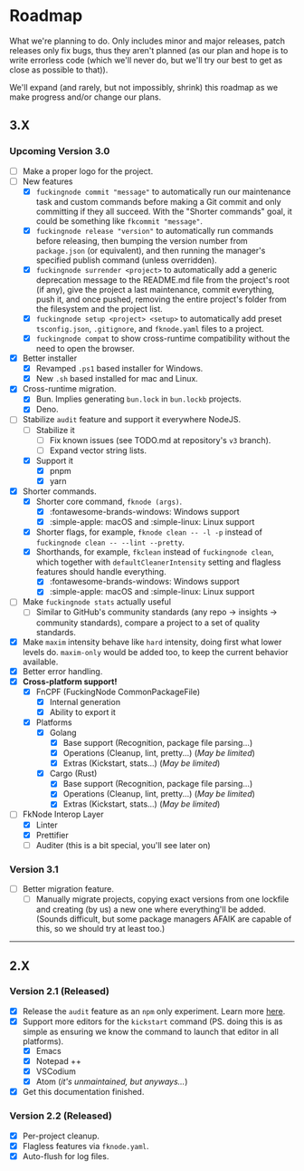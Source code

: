 <!-- markdownlint-disable md007 -->

# Roadmap

What we're planning to do. Only includes minor and major releases, patch releases only fix bugs, thus they aren't planned (as our plan and hope is to write errorless code (which we'll never do, but we'll try our best to get as close as possible to that)).

We'll expand (and rarely, but not impossibly, shrink) this roadmap as we make progress and/or change our plans.

## 3.X

### Upcoming Version 3.0

- [ ] Make a proper logo for the project.
- [ ] New features
  - [x] `fuckingnode commit "message"` to automatically run our maintenance task and custom commands before making a Git commit and only committing if they all succeed. With the "Shorter commands" goal, it could be something like `fkcommit "message"`.
  - [x] `fuckingnode release "version"` to automatically run commands before releasing, then bumping the version number from `package.json` (or equivalent), and then running the manager's specified publish command (unless overridden).
  - [x] `fuckingnode surrender <project>` to automatically add a generic deprecation message to the README.md file from the project's root (if any), give the project a last maintenance, commit everything, push it, and once pushed, removing the entire project's folder from the filesystem and the project list.
  - [x] `fuckingnode setup <project> <setup>` to automatically add preset `tsconfig.json`, `.gitignore`, and `fknode.yaml` files to a project.
  - [x] `fuckingnode compat` to show cross-runtime compatibility without the need to open the browser.
- [x] Better installer
  - [x] Revamped `.ps1` based installer for Windows.
  - [x] New `.sh` based installed for mac and Linux.
- [x] Cross-runtime migration.
  - [x] Bun. Implies generating `bun.lock` in `bun.lockb` projects.
  - [x] Deno.
- [ ] Stabilize `audit` feature and support it everywhere NodeJS.
  - [ ] Stabilize it
    - [ ] Fix known issues (see TODO.md at repository's `v3` branch).
    - [ ] Expand vector string lists.
  - [x] Support it
    - [x] pnpm
    - [x] yarn
- [x] Shorter commands.
  - [x] Shorter core command, `fknode (args)`.
    - [x] :fontawesome-brands-windows: Windows support
    - [x] :simple-apple: macOS and :simple-linux: Linux support
  - [x] Shorter flags, for example, `fknode clean -- -l -p` instead of `fuckingnode clean -- --lint --pretty`.
  - [x] Shorthands, for example, `fkclean` instead of `fuckingnode clean`, which together with `defaultCleanerIntensity` setting and flagless features should handle everything.
    - [x] :fontawesome-brands-windows: Windows support
    - [x] :simple-apple: macOS and :simple-linux: Linux support
- [ ] Make `fuckingnode stats` actually useful
  - [ ] Similar to GitHub's community standards (any repo -> insights -> community standards), compare a project to a set of quality standards.
- [x] Make `maxim` intensity behave like `hard` intensity, doing first what lower levels do. `maxim-only` would be added too, to keep the current behavior available.
- [x] Better error handling.
- [x] **Cross-platform support!**
  - [x] FnCPF (FuckingNode CommonPackageFile)
    - [x] Internal generation
    - [x] Ability to export it
  - [x] Platforms
    - [x] Golang
      - [x] Base support (Recognition, package file parsing...)
      - [x] Operations (Cleanup, lint, pretty...) (_May be limited_)
      - [x] Extras (Kickstart, stats...) (_May be limited_)
    - [x] Cargo (Rust)
      - [x] Base support (Recognition, package file parsing...)
      - [x] Operations (Cleanup, lint, pretty...) (_May be limited_)
      - [x] Extras (Kickstart, stats...) (_May be limited_)
- [ ] FkNode Interop Layer
  - [x] Linter
  - [x] Prettifier
  - [ ] Auditer (this is a bit special, you'll see later on)

### Version 3.1

- [ ] Better migration feature.
  - [ ] Manually migrate projects, copying exact versions from one lockfile and creating (by us) a new one where everything'll be added. (Sounds difficult, but some package managers AFAIK are capable of this, so we should try at least too.)

---

## 2.X

### Version 2.1 (Released)

- [x] Release the `audit` feature as an `npm` only experiment. Learn more [here](../learn/audit.md).
- [x] Support more editors for the `kickstart` command (PS. doing this is as simple as ensuring we know the command to launch that editor in all platforms).
  - [x] Emacs
  - [x] Notepad ++
  - [x] VSCodium
  - [x] Atom (_it's unmaintained, but anyways..._)
- [x] Get this documentation finished.

### Version 2.2 (Released)

- [x] Per-project cleanup.
- [x] Flagless features via `fknode.yaml`.
- [x] Auto-flush for log files.

